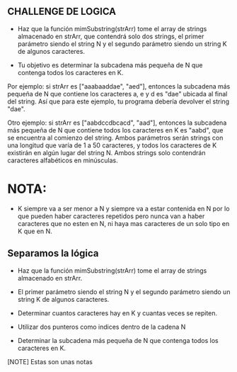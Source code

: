 ## CHALLENGE DE LOGICA

- Haz que la función mimSubstring(strArr) tome el array de strings almacenado en strArr, que contendrá solo dos strings, el primer parámetro siendo el string N y el segundo parámetro siendo un string K de algunos caracteres. 

- Tu objetivo es determinar la subcadena más pequeña de N que contenga todos los caracteres en K. 

Por ejemplo: si strArr es ["aaabaaddae", "aed"], entonces la subcadena más pequeña de N que contiene los caracteres a, e y d es "dae" ubicada al final del string. Así que para este ejemplo, tu programa debería devolver el string "dae".

Otro ejemplo: si strArr es ["aabdccdbcacd", "aad"], entonces la subcadena más pequeña de N que contiene todos los caracteres en K es "aabd", que se encuentra al comienzo del string. Ambos parámetros serán strings con una longitud que varía de 1 a 50 caracteres, y todos los caracteres de K existirán en algún lugar del string N. Ambos strings solo contendrán caracteres alfabéticos en minúsculas.

# NOTA:
- K siempre va a ser menor a N y siempre va a estar contenida en N por lo que pueden haber caracteres repetidos pero nunca van a haber caracteres que no esten en N, ni haya mas caracteres de un solo tipo en K que en N.

<!-- Logica propia, puede haber otras soluciones o formas de resolverlo -->

## Separamos la lógica

- Haz que la función mimSubstring(strArr) tome el array de strings almacenado en strArr. 

- El primer parámetro siendo el string N y el segundo parámetro siendo un string K de algunos caracteres.

- Determinar cuantos caracteres hay en K y cuantas veces se repiten.

- Utilizar dos punteros como indices dentro de la cadena N

- Determinar la subcadena más pequeña de N que contenga todos los caracteres en K.

[NOTE]
Estas son unas notas
